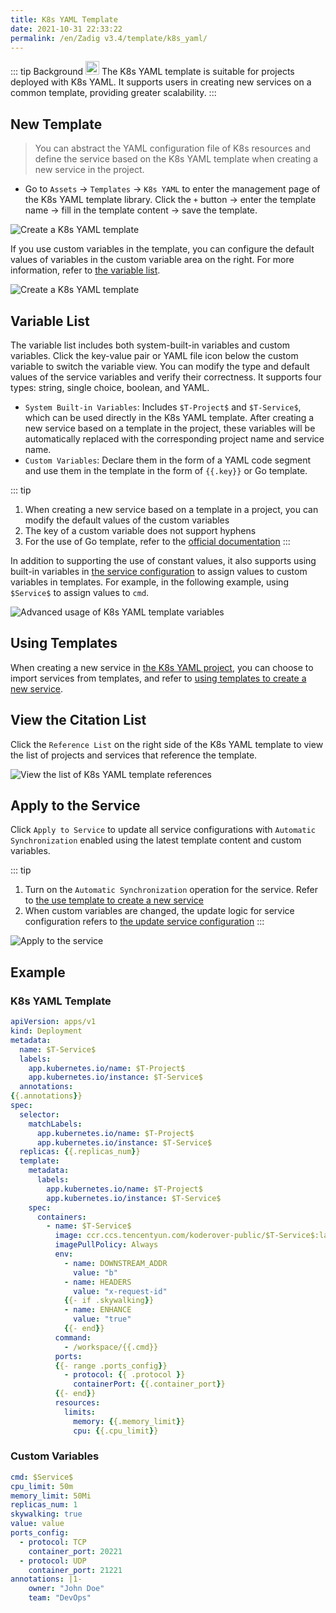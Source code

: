 ```yaml
---
title: K8s YAML Template
date: 2021-10-31 22:33:22
permalink: /en/Zadig v3.4/template/k8s_yaml/
---
```


::: tip Background
<img style="width:22px; height:22px" src="../../../../_images/k8s.svg"></img> The K8s YAML template is suitable for projects deployed with K8s YAML. It supports users in creating new services on a common template, providing greater scalability.
:::

## New Template

> You can abstract the YAML configuration file of K8s resources and define the service based on the K8s YAML template when creating a new service in the project.

- Go to `Assets` → `Templates` → `K8s YAML` to enter the management page of the K8s YAML template library. Click the `+` button → enter the template name → fill in the template content → save the template.

![Create a K8s YAML template](../../../../_images/create_k8s_yaml_template.png)

If you use custom variables in the template, you can configure the default values of variables in the custom variable area on the right. For more information, refer to [the variable list](#variable-list).

![Create a K8s YAML template](../../../../_images/create_k8s_yaml_template_1.png)

## Variable List

The variable list includes both system-built-in variables and custom variables. Click the key-value pair or YAML file icon below the custom variable to switch the variable view. You can modify the type and default values of the service variables and verify their correctness. It supports four types: string, single choice, boolean, and YAML.

- `System Built-in Variables`: Includes `$T-Project$` and `$T-Service$`, which can be used directly in the K8s YAML template. After creating a new service based on a template in the project, these variables will be automatically replaced with the corresponding project name and service name.
- `Custom Variables`: Declare them in the form of a YAML code segment and use them in the template in the form of <span v-pre>`{{.key}}`</span> or Go template.

::: tip
1. When creating a new service based on a template in a project, you can modify the default values of the custom variables
2. The key of a custom variable does not support hyphens
3. For the use of Go template, refer to the [official documentation](https://pkg.go.dev/text/template#hdr-Examples)
:::

In addition to supporting the use of constant values, it also supports using built-in variables in [the service configuration](/en/Zadig%20v3.4/project/service/k8s/#variables-configuration) to assign values to custom variables in templates. For example, in the following example, using `$Service$` to assign values to `cmd`.

![Advanced usage of K8s YAML template variables](../../../../_images/furtuer_usage_of_variables_in_k8s_yaml_template.png)

## Using Templates
When creating a new service in [the K8s YAML project](/en/Zadig%20v3.4/project/k8s-yaml/), you can choose to import services from templates, and refer to [using templates to create a new service](/en/Zadig%20v3.4/project/service/k8s/#create-a-new-service).

## View the Citation List

Click the `Reference List` on the right side of the K8s YAML template to view the list of projects and services that reference the template.

![View the list of K8s YAML template references](../../../../_images/show_k8s_yaml_template_ref.png)

## Apply to the Service

Click `Apply to Service` to update all service configurations with `Automatic Synchronization` enabled using the latest template content and custom variables.

::: tip
1. Turn on the `Automatic Synchronization` operation for the service. Refer to [the use template to create a new service](/en/Zadig%20v3.4/project/service/k8s/#create-a-new-service)
2. When custom variables are changed, the update logic for service configuration refers to [the update service configuration](/en/Zadig%20v3.4/project/service/k8s/#update-a-service-using-a-new-template)
:::

![Apply to the service](../../../../_images/apply_k8s_template_to_service.png)

## Example

### K8s YAML Template

```YAML
apiVersion: apps/v1
kind: Deployment
metadata:
  name: $T-Service$
  labels:
    app.kubernetes.io/name: $T-Project$
    app.kubernetes.io/instance: $T-Service$
  annotations:
{{.annotations}}
spec:
  selector:
    matchLabels:
      app.kubernetes.io/name: $T-Project$
      app.kubernetes.io/instance: $T-Service$
  replicas: {{.replicas_num}}
  template:
    metadata:
      labels:
        app.kubernetes.io/name: $T-Project$
        app.kubernetes.io/instance: $T-Service$
    spec:
      containers:
        - name: $T-Service$
          image: ccr.ccs.tencentyun.com/koderover-public/$T-Service$:latest
          imagePullPolicy: Always
          env:
            - name: DOWNSTREAM_ADDR
              value: "b"
            - name: HEADERS
              value: "x-request-id"
            {{- if .skywalking}}
            - name: ENHANCE
              value: "true"
            {{- end}}
          command:
            - /workspace/{{.cmd}}
          ports:
          {{- range .ports_config}}
            - protocol: {{ .protocol }}
              containerPort: {{.container_port}}
          {{- end}}
          resources:
            limits:
              memory: {{.memory_limit}}
              cpu: {{.cpu_limit}}
```

### Custom Variables

```yaml
cmd: $Service$
cpu_limit: 50m
memory_limit: 50Mi
replicas_num: 1
skywalking: true
value: value
ports_config:
  - protocol: TCP
    container_port: 20221
  - protocol: UDP
    container_port: 21221
annotations: |1-
    owner: "John Doe"
    team: "DevOps"
```